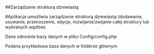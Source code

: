 ##Zarządzanie strukturą dzrewiastą

#Aplikacja umożliwia zarządzanie strukturą dzrewiastą (dodawanie, usuwanie, przenoszenie, edycje, rozwijanie/zwijanie całej struktury lub wybranych węzłów)

Dane odnośnie bazy danych w pliku Config/config.php

Podana przykładowa baza danych w folderze głównym
